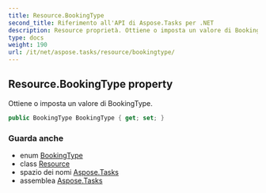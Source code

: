 ```yaml
---
title: Resource.BookingType
second_title: Riferimento all'API di Aspose.Tasks per .NET
description: Resource proprietà. Ottiene o imposta un valore di BookingType.
type: docs
weight: 190
url: /it/net/aspose.tasks/resource/bookingtype/
---
```

## Resource.BookingType property

Ottiene o imposta un valore di BookingType.

```csharp
public BookingType BookingType { get; set; }
```

### Guarda anche

* enum [BookingType](../../bookingtype/)
* class [Resource](../)
* spazio dei nomi [Aspose.Tasks](../../resource/)
* assemblea [Aspose.Tasks](../../../)


